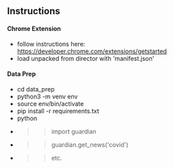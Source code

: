 ## Instructions

#### Chrome Extension

* follow instructions here: https://developer.chrome.com/extensions/getstarted
* load unpacked from director with 'manifest.json'

#### Data Prep

* cd data_prep
* python3 -m venv env
* source env/bin/activate
* pip install -r requirements.txt
* python 
* >> import guardian
* >> guardian.get_news('covid')
* >> etc.
